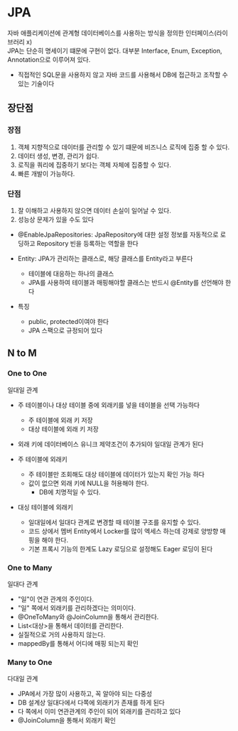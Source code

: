 # JPA

자바 애플리케이션에 관계형 데이터베이스를 사용하는 방식을 정의한 인터페이스(라이브러리 x)<br>
JPA는 단순히 명세이기 떄문에 구현이 없다. 대부분 Interface, Enum, Exception, Annotation으로 이루어져 있다.

- 직접적인 SQL문을 사용하지 않고 자바 코드를 사용해서 DB에 접근하고 조작할 수 있는 기술이다

## 장단점

### 장점

1. 객체 지향적으로 데이터를 관리할 수 있기 떄문에 비즈니스 로직에 집중 할 수 있다.
2. 데이터 생성, 변경, 관리가 쉽다.
3. 로직을 쿼리에 집중하기 보다는 객체 자체에 집중할 수 있다.
4. 빠른 개발이 가능하다.

### 단점

1. 잘 이해하고 사용하지 않으면 데이터 손실이 일어날 수 있다.
2. 성능상 문제가 있을 수도 있다

- @EnableJpaRepositories: JpaRepository에 대한 설정 정보를 자동적으로 로딩하고 Repository 빈을 등록하는 역할을 한다

- Entity: JPA가 관리하는 클래스로, 해당 클래스를 Entity라고 부른다
  - 테이블에 대응하는 하나의 클래스
  - JPA를 사용하여 테이블과 매핑해야할 클래스는 반드시 @Entity를 선언해야 한다
- 특징
  - public, protected이여야 한다
  - JPA 스팩으로 규정되어 있다

## N to M

### One to One

일대일 관계

- 주 테이블이나 대상 테이블 중에 외래키를 넣을 테이블을 선택 가능하다
  - 주 테이블에 외래 키 저장
  - 대상 테이블에 외래 키 저장
- 외래 키에 데이터베이스 유니크 제약조건이 추가되야 일대일 관계가 된다

- 주 테이블에 외래키
  - 주 테이블만 조회해도 대상 테이블에 데이터가 있는지 확인 가능 하다
  - 값이 없으면 외래 키에 NULL을 허용해야 한다.
    - DB에 치명적일 수 있다.
- 대싱 테이블에 외래키
  - 일대일에서 일대다 관계로 변경할 때 테이블 구조를 유지할 수 있다.
  - 코드 상에서 멤버 Entity에서 Locker를 많이 엑세스 하는데 강제로 양방향 매핑을 해야 한다.
  - 기본 프록시 기능의 한계도 Lazy 로딩으로 설정해도 Eager 로딩이 된다

### One to Many

일대다 관계

- "일"이 연관 관계의 주인이다.
- "일" 쪽에서 외래키를 관리하겠다는 의미이다.
- @OneToMany와 @JoinColumn을 통해서 관리한다.
- List<대상>을 통해서 데이터를 관리한다.
- 실질적으로 거의 사용하지 않는다.
- mappedBy를 통해서 어디에 매핑 되는지 확인

### Many to One

다대일 관계

- JPA에서 가장 많이 사용하고, 꼭 알아야 되는 다중성
- DB 설계상 일대다에서 다쪽에 외래키가 존재를 하게 된다
- 다 쪽에서 이미 연관관계의 주인이 되어 외래키를 관리하고 있다
- @JoinColumn을 통해서 외래키 확인
